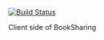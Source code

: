 [![Build Status](https://travis-ci.org/s-samusik/BookSharingWeb.svg?branch=main)](https://travis-ci.org/s-samusik/BookSharingWeb)

Client side of BookSharing
